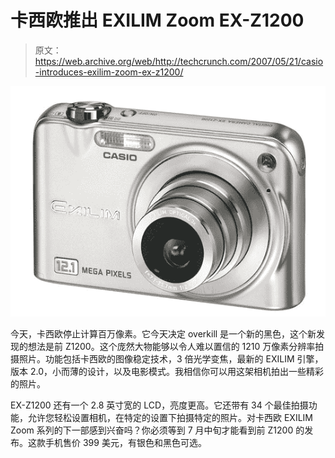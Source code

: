 # 卡西欧推出 EXILIM Zoom EX-Z1200 

> 原文：<https://web.archive.org/web/http://techcrunch.com/2007/05/21/casio-introduces-exilim-zoom-ex-z1200/>

![](img/9972bbcc12e9b6c351a57ff8621d041b.png)

今天，卡西欧停止计算百万像素。它今天决定 overkill 是一个新的黑色，这个新发现的想法是前 Z1200。这个庞然大物能够以令人难以置信的 1210 万像素分辨率拍摄照片。功能包括卡西欧的图像稳定技术，3 倍光学变焦，最新的 EXILIM 引擎，版本 2.0，小而薄的设计，以及电影模式。我相信你可以用这架相机拍出一些精彩的照片。

EX-Z1200 还有一个 2.8 英寸宽的 LCD，亮度更高。它还带有 34 个最佳拍摄功能，允许您轻松设置相机，在特定的设置下拍摄特定的照片。对卡西欧 EXILIM Zoom 系列的下一部感到兴奋吗？你必须等到 7 月中旬才能看到前 Z1200 的发布。这款手机售价 399 美元，有银色和黑色可选。